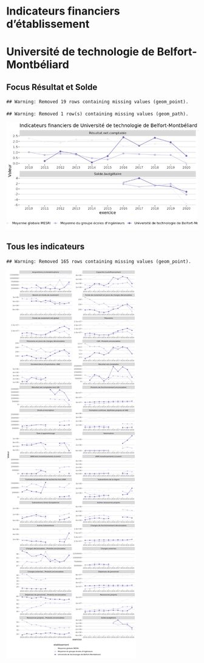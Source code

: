Indicateurs financiers d’établissement
================

# Université de technologie de Belfort-Montbéliard

## Focus Résultat et Solde

    ## Warning: Removed 19 rows containing missing values (geom_point).

    ## Warning: Removed 1 row(s) containing missing values (geom_path).

![](université_de_technologie_de_belfort_montbéliard_files/figure-gfm/etab.focus-1.png)<!-- -->

## Tous les indicateurs

    ## Warning: Removed 165 rows containing missing values (geom_point).

![](université_de_technologie_de_belfort_montbéliard_files/figure-gfm/etab-1.png)<!-- -->

